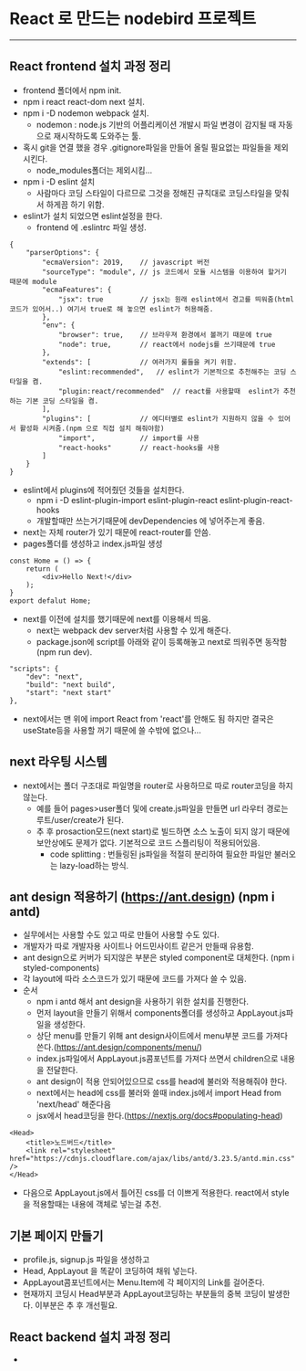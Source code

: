 # React 로 만드는 nodebird 프로젝트
---------------------------------

## React frontend 설치 과정 정리
* frontend 폴더에서 npm init.
* npm i react react-dom next 설치.
* npm i -D nodemon webpack 설치.
  - nodemon : node.js 기반의 어플리케이션 개발시 파일 변경이 감지될 때 자동으로 재시작하도록 도와주는 툴.
* 혹시 git을 연결 했을 경우 .gitignore파일을 만들어 올릴 필요없는 파일들을 제외 시킨다.
  - node_modules폴더는 제외시킴... 
* npm i -D eslint 설치
  - 사람마다 코딩 스타일이 다르므로 그것을 정해진 규칙대로 코딩스타일을 맞춰서 하게끔 하기 위함.
* eslint가 설치 되었으면 eslint설정을 한다.
  - frontend 에 .eslintrc 파일 생성.
```
{
    "parserOptions": {
        "ecmaVersion": 2019,    // javascript 버전 
        "sourceType": "module", // js 코드에서 모듈 시스템을 이용하여 할거기 때문에 module
        "ecmaFeatures": {
            "jsx": true         // jsx는 원래 eslint에서 경고를 띄워줌(html코드가 있어서..) 여기서 true로 해 놓으면 eslint가 허용해줌.
        },
        "env": {
            "browser": true,    // 브라우져 환경에서 볼꺼기 때문에 true
            "node": true,       // react에서 nodejs를 쓰기때문에 true
        },
        "extends": [            // 여러가지 룰들을 켜기 위함.
            "eslint:recommended",   // eslint가 기본적으로 추천해주는 코딩 스타일을 켬.
            "plugin:react/recommended"  // react를 사용할때  eslint가 추천하는 기본 코딩 스타일을 켬.
        ],
        "plugins": [            // 에디터별로 eslint가 지원하지 않을 수 있어서 활성화 시켜줌.(npm 으로 직접 설치 해줘야함)
            "import",           // import를 사용
            "react-hooks"       // react-hooks를 사용
        ]
    }
}
```
* eslint에서 plugins에 적어줬던 것들을 설치한다.
  - npm i -D eslint-plugin-import eslint-plugin-react eslint-plugin-react-hooks
  - 개발할때만 쓰는거기때문에 devDependencies 에 넣어주는게 좋음.
* next는 자체 router가 있기 때문에 react-router를 안씀.
* pages폴더를 생성하고 index.js파일 생성
```
const Home = () => {
    return (
        <div>Hello Next!</div>
    );
}
export defalut Home;
```
* next를 이전에 설치를 했기때문에 next를 이용해서 띄움.
  - next는 webpack dev server처럼 사용할 수 있게 해준다.
  - package.json에 script를 아래와 같이 등록해놓고 next로 띄워주면 동작함(npm run dev).
```
"scripts": {
    "dev": "next",
    "build": "next build",
    "start": "next start"
},
```
* next에서는 맨 위에 import React from 'react'를 안해도 됨 하지만 결국은 useState등을 사용할 꺼기 때문에 쓸 수밖에 없으나...

## next 라우팅 시스템
* next에서는 폴더 구조대로 파일명을 router로 사용하므로 따로 router코딩을 하지 않는다.
  - 예를 들어 pages&gt;user폴더 및에 create.js파일을 만들면 url 라우터 경로는 루트/user/create가 된다.
  - 추 후 prosaction모드(next start)로 빌드하면 소스 노출이 되지 않기 때문에 보안상에도 문제가 없다. 기본적으로 코드 스플리팅이 적용되어있음.
    - code splitting : 번들링된 js파일을 적절히 분리하여 필요한 파일만 불러오는 lazy-load하는 방식.

## ant design 적용하기 (https://ant.design) (npm i antd)
* 실무에서는 사용할 수도 있고 따로 만들어 사용할 수도 있다.
* 개발자가 따로 개발자용 사이트나 어드민사이트 같은거 만들때 유용함.
* ant design으로 커버가 되지않은 부분은 styled component로 대체한다. (npm i styled-components)
* 각 layout에 따라 소스코드가 있기 때문에 코드를 가져다 쓸 수 있음.
* 순서
  - npm i antd 해서 ant design을 사용하기 위한 설치를 진행한다.
  - 먼저 layout을 만들기 위해서 components폴더를 생성하고 AppLayout.js파일을 생성한다.
  - 상단 menu를 만들기 위해 ant design사이트에서 menu부분 코드를 가져다 쓴다.(https://ant.design/components/menu/)
  - index.js파일에서 AppLayout.js콤포넌트를 가져다 쓰면서 children으로 내용을 전달한다.
  - ant design이 적용 안되어있으므로 css를 head에 불러와 적용해줘야 한다.
  - next에서는 head에 css를 불러와 쓸때 index.js에서 import Head from 'next/head' 해준다음
  - jsx에서 head코딩을 한다.(https://nextjs.org/docs#populating-head)
```
<Head>
    <title>노드버드</title>
    <link rel="stylesheet" href="https://cdnjs.cloudflare.com/ajax/libs/antd/3.23.5/antd.min.css" />
</Head>
```
  - 다음으로 AppLayout.js에서 틀어진 css를 더 이쁘게 적용한다. react에서 style을 적용할때는 내용에 객체로 넣는걸 추천.

## 기본 페이지 만들기
* profile.js, signup.js 파일을 생성하고 
* Head, AppLayout 을 똑같이 코딩하여 채워 넣는다.
* AppLayout콤포넌트에서는 Menu.Item에 각 페이지의 Link를 걸어준다.
* 현재까지 코딩시 Head부분과 AppLayout코딩하는 부분들의 중복 코딩이 발생한다. 이부분은 추 후 개선필요.

## React backend 설치 과정 정리
* 